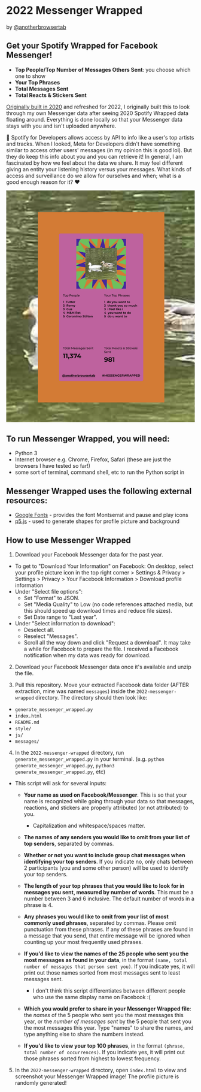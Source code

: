 # 2022 Messenger Wrapped
by [@anotherbrowsertab](https://www.instagram.com/anotherbrowsertab/)

## Get your Spotify Wrapped for Facebook Messenger!
- **Top People/Top Number of Messages Others Sent**: you choose which one to show
- **Your Top Phrases**
- **Total Messages Sent**
- **Total Reacts & Stickers Sent**

[Originally built in 2020](https://github.com/tiffanyq/2020-messenger-wrapped) and refreshed for 2022, I originally built this to look through my own Messenger data after seeing 2020 Spotify Wrapped data floating around. Everything is done locally so that your Messenger data stays with you and isn't uploaded anywhere.

💭 Spotify for Developers allows access by API to info like a user's top artists and tracks. When I looked, Meta for Developers didn't have something similar to access other users' messages (in my opinion this is good lol). But they do keep this info about you and you can retrieve it! In general, I am fascinated by how we feel about the data we share. It may feel different giving an entity your listening history versus your messages. What kinds of access and surveillance do we allow for ourselves and when; what is a good enough reason for it? ❤️

![Example output from Messenger Wrapped](./example_output.png)

## To run Messenger Wrapped, you will need:
- Python 3
- Internet browser e.g. Chrome, Firefox, Safari (these are just the browsers I have tested so far!)
- some sort of terminal, command shell, etc to run the Python script in

## Messenger Wrapped uses the following external resources:
- [Google Fonts](https://fonts.google.com/) - provides the font Montserrat and pause and play icons
- [p5.js](https://p5js.org/) - used to generate shapes for profile picture and background

## How to use Messenger Wrapped
1. Download your Facebook Messenger data for the past year.
- To get to "Download Your Information" on Facebook: On desktop, select your profile picture icon in the top right corner > Settings & Privacy > Settings > Privacy > Your Facebook Information > Download profile information
- Under "Select file options":
  - Set "Format" to JSON.
  - Set "Media Quality" to Low (no code references attached media, but this should speed up download times and reduce file sizes).
  - Set Date range to "Last year".
- Under "Select information to download":
  - Deselect all.
  - Reselect "Messages".
  - Scroll all the way down and click "Request a download". It may take a while for Facebook to prepare the file. I received a Facebook notification when my data was ready for download.

2. Download your Facebook Messenger data once it's available and unzip the file.

3. Pull this repository. Move your extracted Facebook data folder (AFTER extraction, mine was named `messages`) inside the `2022-messenger-wrapped` directory. The directory should then look like:
- `generate_messenger_wrapped.py`
- `index.html`
- `README.md`
- `style/`
- `js/`
- `messages/`

4. In the `2022-messenger-wrapped` directory, run `generate_messenger_wrapped.py` in your terminal. (e.g. `python generate_messenger_wrapped.py`, `python3 generate_messenger_wrapped.py`, etc)
- This script will ask for several inputs:
  - **Your name as used on Facebook/Messenger**. This is so that your name is recognized while going through your data so that messages, reactions, and stickers are properly attributed (or not attributed) to you.
    - Capitalization and whitespace/spaces matter.

  - **The names of any senders you would like to omit from your list of top senders**, separated by commas.
  
  - **Whether or not you want to include group chat messages when identifying your top senders**. If you indicate no, only chats between 2 participants (you and some other person) will be used to identify your top senders.
  
  - **The length of your top phrases that you would like to look for in messages you sent, measured by number of words**. This must be a number between 3 and 6 inclusive. The default number of words in a phrase is 4.
  
  - **Any phrases you would like to omit from your list of most commonly used phrases**, separated by commas. Please omit punctuation from these phrases. If any of these phrases are found in a message that you send, that entire message will be ignored when counting up your most frequently used phrases.
  
  - **If you'd like to view the names of the 25 people who sent you the most messages as found in your data**, in the format `(name, total number of messages that person sent you)`. If you indicate yes, it will print out those names sorted from most messages sent to least messages sent.
    - I don't think this script differentiates between different people who use the same display name on Facebook :(

  - **Which you would prefer to share in your Messenger Wrapped file**: the *names* of the 5 people who sent you the most messages this year, or the *number of messages sent* by the 5 people that sent you the most messages this year. Type "names" to share the names, and type anything else to share the numbers instead.
 
  - **If you'd like to view your top 100 phrases**, in the format `(phrase, total number of occurrences)`. If you indicate yes, it will print out those phrases sorted from highest to lowest frequency.

5. In the `2022-messenger-wrapped` directory, open `index.html` to view and screenshot your Messenger Wrapped image! The profile picture is randomly generated!
